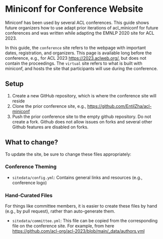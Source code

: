 # Miniconf for Conference Website

Miniconf has been used by several ACL conferences.
This guide shows future organizers how to use adapt prior iterations of acl_miniconf for future conferences and was written while adapting the EMNLP 2020 site for ACL 2023.

In this guide, the `conference` site refers to the webpage with important dates, registration, and organizers. This page is available long before the conference, e.g., for ACL 2023 https://2023.aclweb.org/, but does not contain the proceedings. The `virtual` site refers to what is built with miniconf, and hosts the site that participants will use during the conference.

## Setup

1. Create a new GitHub repository, which is where the conference site will reside
2. Clone the prior conference site, e.g., https://github.com/EntilZha/acl-miniconf
3. Push the prior conference site to the empty github repository. Do not create a fork. Github does not allow issues on forks and several other Github features are disabled on forks.


## What to change?

To update the site, be sure to change these files appropriately:

### Conference Theming

- `sitedata/config.yml`: Contains general links and resources (e.g., conference logo)


### Hand-Curated Files

For things like committee members, it is easier to create these files by hand (e.g., by pull request), rather than auto-generate them.

- `sitedata/committee.yml`: This file can be copied from the corresponding file on the conference site. For example, from here https://github.com/acl-org/acl-2023/blob/main/_data/authors.yml
